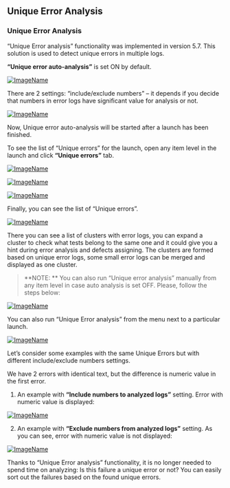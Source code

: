 ## Unique Error Analysis

### Unique Error Analysis

“Unique Error analysis” functionality was implemented in version 5.7. This solution is used to detect unique errors in multiple logs. 
 
**“Unique error auto-analysis”** is set ON by default.

[ ![ImageName](Images/userGuide/analyzeLaunches/UniqueErrorAnalysis/unique_error1.png) ](Images/userGuide/analyzeLaunches/UniqueErrorAnalysis/unique_error1.png)

There are 2 settings: “include/exclude numbers” – it depends if you decide that numbers in error logs have significant value for analysis or not.

[ ![ImageName](Images/userGuide/analyzeLaunches/UniqueErrorAnalysis/unique_error2.png) ](Images/userGuide/analyzeLaunches/UniqueErrorAnalysis/unique_error2.png)

Now, Unique error auto-analysis will be started after a launch has been finished. 
 
To see the list of “Unique errors” for the launch, open any item level in the launch and click **“Unique errors”** tab. 

[ ![ImageName](Images/userGuide/analyzeLaunches/UniqueErrorAnalysis/unique_error3.png) ](Images/userGuide/analyzeLaunches/UniqueErrorAnalysis/unique_error3.png)

[ ![ImageName](Images/userGuide/analyzeLaunches/UniqueErrorAnalysis/unique_error4.png) ](Images/userGuide/analyzeLaunches/UniqueErrorAnalysis/unique_error4.png)

[ ![ImageName](Images/userGuide/analyzeLaunches/UniqueErrorAnalysis/unique_error5.png) ](Images/userGuide/analyzeLaunches/UniqueErrorAnalysis/unique_error5.png)

Finally, you can see the list of “Unique errors”.

[ ![ImageName](Images/userGuide/analyzeLaunches/UniqueErrorAnalysis/unique_error6.png) ](Images/userGuide/analyzeLaunches/UniqueErrorAnalysis/unique_error6.png)

There you can see a list of clusters with error logs, you can expand a cluster to check what tests belong to the same one and it could give you a hint during error analysis and defects assigning. The clusters are formed based on unique error logs, some small error logs can be merged and displayed as one cluster. 
 
>**NOTE: **
You can also run “Unique error analysis” manually from any item level in case auto analysis is set OFF. Please, follow the steps below: 

[ ![ImageName](Images/userGuide/analyzeLaunches/UniqueErrorAnalysis/unique_error7.png) ](Images/userGuide/analyzeLaunches/UniqueErrorAnalysis/unique_error7.png)

You can also run “Unique Error analysis” from the menu next to a particular launch.

[ ![ImageName](Images/userGuide/analyzeLaunches/UniqueErrorAnalysis/unique_error8.png) ](Images/userGuide/analyzeLaunches/UniqueErrorAnalysis/unique_error8.png)

Let’s consider some examples with the same Unique Errors but with different include/exclude numbers settings. 
 
We have 2 errors with identical text, but the difference is numeric value in the first error. 
 
1) An example with **“Include numbers to analyzed logs”** setting. Error with numeric value is displayed:

[ ![ImageName](Images/userGuide/analyzeLaunches/UniqueErrorAnalysis/unique_error9.png) ](Images/userGuide/analyzeLaunches/UniqueErrorAnalysis/unique_error9.png)

2) An example with **“Exclude numbers from analyzed logs”** setting. As you can see, error with numeric value is not displayed:

[ ![ImageName](Images/userGuide/analyzeLaunches/UniqueErrorAnalysis/unique_error10.png) ](Images/userGuide/analyzeLaunches/UniqueErrorAnalysis/unique_error10.png)

Thanks to “Unique Error analysis” functionality, it is no longer needed to spend time on analyzing: Is this failure a unique error or not? You can easily sort out the failures based on the found unique errors.
















